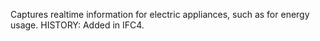 ﻿Captures realtime information for electric appliances, such as for energy usage.  HISTORY: Added in IFC4.
